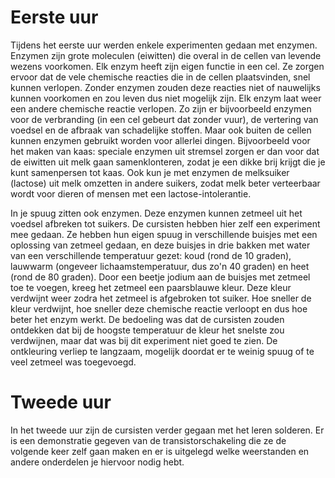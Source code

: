 # Eerste uur
Tijdens het eerste uur werden enkele experimenten gedaan met enzymen. Enzymen zijn grote moleculen (eiwitten) die overal in de cellen van levende wezens voorkomen. Elk enzym heeft zijn eigen functie in een cel. Ze zorgen ervoor dat de vele chemische reacties die in de cellen plaatsvinden, snel kunnen verlopen. Zonder enzymen zouden deze reacties niet of nauwelijks kunnen voorkomen en zou leven dus niet mogelijk zijn. Elk enzym laat weer een andere chemische reactie verlopen. Zo zijn er bijvoorbeeld enzymen voor de verbranding (in een cel gebeurt dat zonder vuur), de vertering van voedsel en de afbraak van schadelijke stoffen. Maar ook buiten de cellen kunnen enzymen gebruikt worden voor allerlei dingen. Bijvoorbeeld voor het maken van kaas: speciale enzymen uit stremsel zorgen er dan voor dat de eiwitten uit melk gaan samenklonteren, zodat je een dikke brij krijgt die je kunt samenpersen tot kaas. Ook kun je met enzymen de melksuiker (lactose) uit melk omzetten in andere suikers, zodat melk beter verteerbaar wordt voor dieren of mensen met een lactose-intolerantie.

In je spuug zitten ook enzymen. Deze enzymen kunnen zetmeel uit het voedsel afbreken tot suikers. De cursisten hebben hier zelf een experiment mee gedaan. Ze hebben hun eigen spuug in verschillende buisjes met een oplossing van zetmeel gedaan, en deze buisjes in drie bakken met water van een verschillende temperatuur gezet: koud (rond de 10 graden), lauwwarm (ongeveer lichaamstemperatuur, dus zo'n 40 graden) en heet (rond de 80 graden). Door een beetje jodium aan de buisjes met zetmeel toe te voegen, kreeg het zetmeel een paarsblauwe kleur. Deze kleur verdwijnt weer zodra het zetmeel is afgebroken tot suiker. Hoe sneller de kleur verdwijnt, hoe sneller deze chemische reactie verloopt en dus hoe beter het enzym werkt. De bedoeling was dat de cursisten zouden ontdekken dat bij de hoogste temperatuur de kleur het snelste zou verdwijnen, maar dat was bij dit experiment niet goed te zien. De ontkleuring verliep te langzaam, mogelijk doordat er te weinig spuug of te veel zetmeel was toegevoegd.

# Tweede uur
In het tweede uur zijn de cursisten verder gegaan met het leren solderen. Er is een demonstratie gegeven van de transistorschakeling die ze de volgende keer zelf gaan maken en er is uitgelegd welke weerstanden en andere onderdelen je hiervoor nodig hebt.
